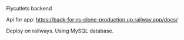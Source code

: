 Flycutlets backend

Api for app: https://back-for-rs-clone-production.up.railway.app/docs/

Deploy on railways. Using MySQL database.